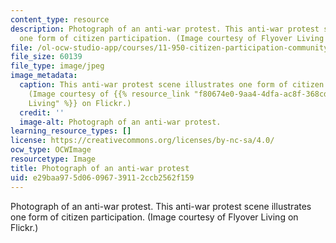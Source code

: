 ```yaml
---
content_type: resource
description: Photograph of an anti-war protest. This anti-war protest scene illustrates
  one form of citizen participation. (Image courtesy of Flyover Living on Flickr.)
file: /ol-ocw-studio-app/courses/11-950-citizen-participation-community-development-and-urban-governance-in-the-developing-world-spring-2007/e29baa975d06096739112ccb2562f159_11-950s07.jpg
file_size: 60139
file_type: image/jpeg
image_metadata:
  caption: This anti-war protest scene illustrates one form of citizen participation.
    (Image courtesy of {{% resource_link "f80674e0-9aa4-4dfa-ac8f-368cd1dc93b7" "Flyover
    Living" %}} on Flickr.)
  credit: ''
  image-alt: Photograph of an anti-war protest.
learning_resource_types: []
license: https://creativecommons.org/licenses/by-nc-sa/4.0/
ocw_type: OCWImage
resourcetype: Image
title: Photograph of an anti-war protest
uid: e29baa97-5d06-0967-3911-2ccb2562f159
---
```

Photograph of an anti-war protest. This anti-war protest scene illustrates one form of citizen participation. (Image courtesy of Flyover Living on Flickr.)
